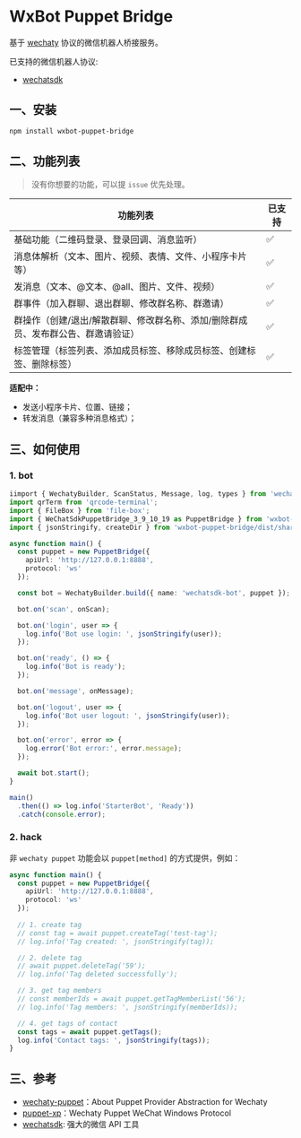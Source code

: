 # WxBot Puppet Bridge

基于 [wechaty](https://github.com/wechaty) 协议的微信机器人桥接服务。

已支持的微信机器人协议: 

* [wechatsdk](https://github.com/WeChatAPIs/wechatAPI)

## 一、安装

```bash
npm install wxbot-puppet-bridge
```

## 二、功能列表

> 没有你想要的功能，可以提 `issue` 优先处理。

| 功能列表                                   | 已支持 |
| ------------------------------------------ | ------ |
| 基础功能（二维码登录、登录回调、消息监听） | ✅      |
| 消息体解析（文本、图片、视频、表情、文件、小程序卡片等） | ✅ |
| 发消息（文本、@文本、@all、图片、文件、视频）       | ✅      |
| 群事件（加入群聊、退出群聊、修改群名称、群邀请） | ✅     |
| 群操作（创建/退出/解散群聊、修改群名称、添加/删除群成员、发布群公告、群邀请验证） | ✅   |
| 标签管理（标签列表、添加成员标签、移除成员标签、创建标签、删除标签） | ✅   |

**适配中：**

* 发送小程序卡片、位置、链接；
* 转发消息（兼容多种消息格式）；

## 三、如何使用

### 1. bot

```typescript
iimport { WechatyBuilder, ScanStatus, Message, log, types } from 'wechaty';
import qrTerm from 'qrcode-terminal';
import { FileBox } from 'file-box';
import { WeChatSdkPuppetBridge_3_9_10_19 as PuppetBridge } from 'wxbot-puppet-bridge';
import { jsonStringify, createDir } from 'wxbot-puppet-bridge/dist/shared';

async function main() {
  const puppet = new PuppetBridge({
    apiUrl: 'http://127.0.0.1:8888',
    protocol: 'ws'
  });

  const bot = WechatyBuilder.build({ name: 'wechatsdk-bot', puppet });

  bot.on('scan', onScan);

  bot.on('login', user => {
    log.info('Bot use login: ', jsonStringify(user));
  });

  bot.on('ready', () => {
    log.info('Bot is ready');
  });

  bot.on('message', onMessage);

  bot.on('logout', user => {
    log.info('Bot user logout: ', jsonStringify(user));
  });

  bot.on('error', error => {
    log.error('Bot error:', error.message);
  });

  await bot.start();
}

main()
  .then(() => log.info('StarterBot', 'Ready'))
  .catch(console.error);
```

### 2. hack

非  `wechaty puppet`  功能会以  `puppet[method]`  的方式提供，例如：

```typescript
async function main() {
  const puppet = new PuppetBridge({
    apiUrl: 'http://127.0.0.1:8888',
    protocol: 'ws'
  });
  
  // 1. create tag
  // const tag = await puppet.createTag('test-tag');
  // log.info('Tag created: ', jsonStringify(tag));

  // 2. delete tag
  // await puppet.deleteTag('59');
  // log.info('Tag deleted successfully');

  // 3. get tag members
  // const memberIds = await puppet.getTagMemberList('56');
  // log.info('Tag members: ', jsonStringify(memberIds));

  // 4. get tags of contact
  const tags = await puppet.getTags();
  log.info('Contact tags: ', jsonStringify(tags));
}
```

## 三、参考

* [wechaty-puppet](https://github.com/wechaty/wechaty-puppet)：About
Puppet Provider Abstraction for Wechaty
* [puppet-xp](https://github.com/wechaty/puppet-xp)：Wechaty Puppet WeChat Windows Protocol
* [wechatsdk](https://github.com/WeChatAPIs/wechatAPI): 强大的微信 API 工具
